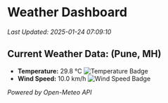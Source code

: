 
# Weather Dashboard

_Last Updated: 2025-01-24 07:09:10_

## Current Weather Data: (Pune, MH)
- **Temperature:** 29.8 °C ![Temperature Badge](https://img.shields.io/badge/Temperature-Medium%20Temp-green)
- **Wind Speed:** 10.0 km/h ![Wind Speed Badge](https://img.shields.io/badge/Wind%20Speed-Low%20Wind-blue)

*Powered by Open-Meteo API*
